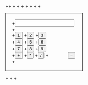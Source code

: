 ++<!doctype html>
+<html>
+<head>
+<meta charset="utf-8">
+<title>Calculator</title>
+</head>
+<body>
+<form name="frm" style="padding: 20px; border: 1px solid black; width: 200px;">
+<input name="result">
+<br />
+<input type="button" name="1" value="1" onClick="run(1)">
+<input type="button" name="2" value="2" onClick="run(2)">
+<input type="button" name="3" value="3" onClick="run(3)"><br />
+<input type="button" name="4" value="4" onClick="run(4)">
+<input type="button" name="5" value="5" onClick="run(5)">
+<input type="button" name="6" value="6" onClick="run(6)"><br />
+<input type="button" name="7" value="7" onClick="run(7)">
+<input type="button" name="8" value="8" onClick="run(8)">
+<input type="button" name="9" value="9" onClick="run(9)"><br />
+<input type="button" name="plus" value="+" onClick="runplus()">
+<input type="button" name="mult" value="*" onClick="runmult()">
+<input type="button" name="div" value="/" onClick="rundiv()">
+<input type="button" style="margin-left: 60px;" name="calc" value="=" onClick="evalu()">
+</form>
+<script type="text/javascript">
+function run(num)
+{
+document.frm.result.value +=num;
+}
+
+function runplus()
+{
+document.frm.result.value += "+";
+}
+function runmult()
+{
+document.frm.result.value += "*";
+}
+function rundiv()
+{
+document.frm.result.value += "/";
+}
+function evalu()
+{
+var evalo = eval(document.frm.result.value)
+document.frm.result.value = evalo;
+}
+</script>
+</body>
+</html>
